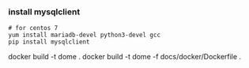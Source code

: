### install mysqlclient
```shell
# for centos 7
yum install mariadb-devel python3-devel gcc
pip install mysqlclient
```
docker build -t dome .
docker build -t dome -f docs/docker/Dockerfile .

